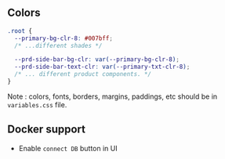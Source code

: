 ## Colors

```css
.root {
  --primary-bg-clr-8: #007bff;
  /* ...different shades */

  --prd-side-bar-bg-clr: var(--primary-bg-clr-8);
  --prd-side-bar-text-clr: var(--primary-txt-clr-8);
  /* ... different product components. */
}
```

Note : colors, fonts, borders, margins, paddings, etc should be in `variables.css` file.

## Docker support

- Enable `connect DB` button in UI

